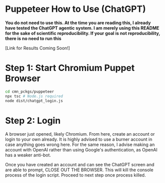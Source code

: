 # Puppeteer How to Use (ChatGPT)

**You do not need to use this. At the time you are reading this, I already have
tested the ChatGPT agentic system. I am merely using this README for the sake of scientific reproducibility. If your goal is not reproducibility, there is no need to run this**

[Link for Results Coming Soon!]

# Step 1: Start Chromium Puppet Browser
```bash
cd cmn_pckgs/puppeteer
npx tsc # Node.js required
node dist/chatgpt_login.js 
```

# Step 2: Login

A browser just opened, likely Chromium. From here, create an account or login to your own already. It is highly advised to use a burner account in case anything goes wrong here. For the same reason, I advise making an account with OpenAI rather than using Google's authentication, as OpenAI has a weaker anti-bot.

Once you have created an account and can see the ChatGPT screen and are able to prompt, CLOSE OUT THE BROWSER. This will kill the console process of the login script. Proceed to next step once process killed.